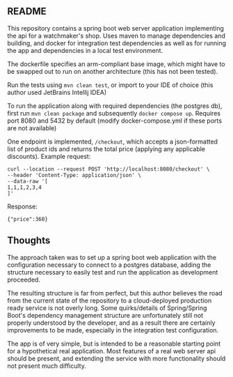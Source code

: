 README
---

This repository contains a spring boot web server application implementing the api for a watchmaker's shop.
Uses maven to manage dependencies and building, and docker for integration test dependencies as well as 
for running the app and dependencies in a local test environment.

The dockerfile specifies an arm-compliant base image, which might have to be swapped out
to run on another architecture (this has not been tested).

Run the tests using ````mvn clean test````, or import to your IDE of choice (this author used JetBrains Intellij IDEA)

To run the application along with required dependencies (the postgres db), first run
````mvn clean package```` and subsequently ````docker compose up````. 
Requires port 8080 and 5432 by default (modify docker-compose.yml if these ports are not available)

One endpoint is implemented, ```/checkout```, which accepts a json-formatted list of product ids and returns the total price (applying any applicable discounts).
Example request: 
````
curl --location --request POST 'http://localhost:8080/checkout' \
--header 'Content-Type: application/json' \
--data-raw '[
1,1,1,2,3,4
]'
````
Response:
````
{"price":360}
````

## Thoughts

The approach taken was to set up a spring boot web application with the configuration necessary
to connect to a postgres database, adding the structure necessary to easily test and run the
application as development proceeded. 

The resulting structure is far from perfect, but this author believes the road from the current
state of the repository to a cloud-deployed production ready service is not overly long. Some
quirks/details of Spring/Spring Boot's dependency management structure are unfortunately still
not properly understood by the developer, and as a result there are certainly improvements to 
be made, especially in the integration test configuration.

The app is of very simple, but is intended to be a reasonable starting point for a 
hypothetical real application. Most features of a real web server api should be present, and
extending the service with more functionality should not present much difficulty.
